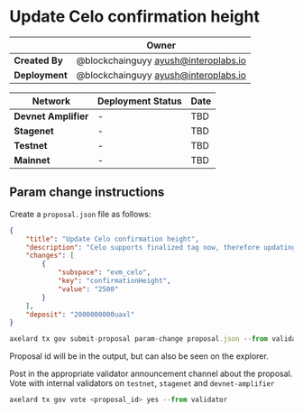 # Update Celo confirmation height

|                | **Owner**                              |
| -------------- | -------------------------------------- |
| **Created By** | @blockchainguyy <ayush@interoplabs.io> |
| **Deployment** | @blockchainguyy <ayush@interoplabs.io> |

| **Network**          | **Deployment Status** | **Date** |
| -------------------- | --------------------- | -------- |
| **Devnet Amplifier** | -                     | TBD      |
| **Stagenet**         | -                     | TBD      |
| **Testnet**          | -                     | TBD      |
| **Mainnet**          | -                     | TBD      |

## Param change instructions

Create a `proposal.json` file as follows:

```json
{
    "title": "Update Celo confirmation height",
    "description": "Celo supports finalized tag now, therefore updating confirmation height to 2500",
    "changes": [
        {
            "subspace": "evm_celo",
            "key": "confirmationHeight",
            "value": "2500"
        }
    ],
    "deposit": "2000000000uaxl"
}
```

```jsx
axelard tx gov submit-proposal param-change proposal.json --from validator --gas auto --gas-adjustment 1.2
```

Proposal id will be in the output, but can also be seen on the explorer.

Post in the appropriate validator announcement channel about the proposal. Vote with internal validators on `testnet`, `stagenet` and `devnet-amplifier`

```jsx
axelard tx gov vote <proposal_id> yes --from validator
```
